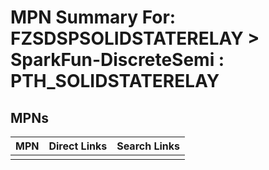 



# MPN Summary For: FZSDSPSOLIDSTATERELAY > SparkFun-DiscreteSemi : PTH_SOLIDSTATERELAY

## MPNs
  

|MPN|Direct Links|Search Links|
| :--- | :--- | :--- |
||||
